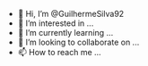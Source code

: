 - 👋 Hi, I’m @GuilhermeSilva92
- 👀 I’m interested in ...
- 🌱 I’m currently learning ...
- 💞️ I’m looking to collaborate on ...
- 📫 How to reach me ...


<div>
<img url="https://github-readme-stats.vercel.app/api?username=guilhermeb-silva" alt=""/>


</div>

<!---
GuilhermeSilva92/GuilhermeSilva92 is a ✨ special ✨ repository because its `README.md` (this file) appears on your GitHub profile.
You can click the Preview link to take a look at your changes.
--->
